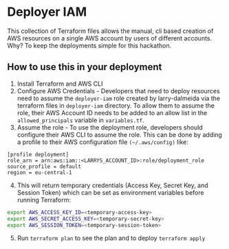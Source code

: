 # Deployer IAM

This collection of Terraform files allows the manual, cli based creation of AWS resources on a single AWS account by users of different accounts. Why? To keep the deployments simple for this hackathon.

## How to use this in your deployment

1. Install Terraform and AWS CLI
2. Configure AWS Credentials - Developers that need to deploy resources need to assume the `deployer-iam` role created by larry-dalmeida via the terraform files in `deployer-iam` directory. To allow them to assume the role, their AWS Account ID needs to be added to an allow list in the `allowed_principals` variable in `variables.tf`.
3. Assume the role - To use the deployment role, developers should configure their AWS CLI to assume the role. This can be done by adding a profile to their AWS configuration file `(~/.aws/config)` like:

```
[profile deployment]
role_arn = arn:aws:iam::<LARRYS_ACCOUNT_ID>:role/deployment_role
source_profile = default
region = eu-central-1
```

4. This will return temporary credentials (Access Key, Secret Key, and Session Token) which can be set as environment variables before running Terraform:

```sh
export AWS_ACCESS_KEY_ID=<temporary-access-key>
export AWS_SECRET_ACCESS_KEY=<temporary-secret-key>
export AWS_SESSION_TOKEN=<temporary-session-token>
```

5. Run `terraform plan` to see the plan and to deploy `terraform apply`
